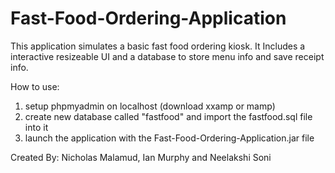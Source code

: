 # Fast-Food-Ordering-Application
This application simulates a basic fast food ordering kiosk. It Includes a interactive resizeable UI and a database to store menu info and save receipt info.

How to use:
1. setup phpmyadmin on localhost (download xxamp or mamp) 
2. create new database called "fastfood" and import the fastfood.sql file into it
3. launch the application with the Fast-Food-Ordering-Application.jar file

Created By: Nicholas Malamud, Ian Murphy and Neelakshi Soni
